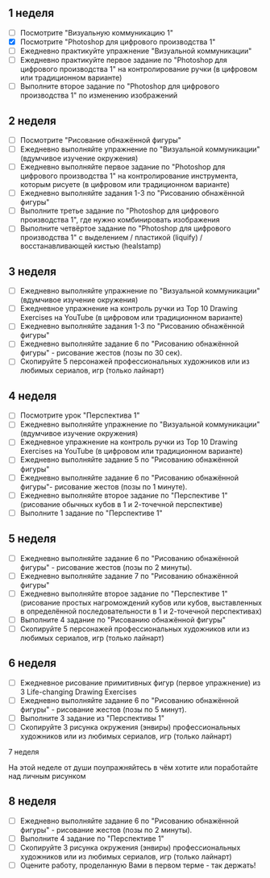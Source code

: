 ## 1 неделя

- [ ] Посмотрите "Визуальную коммуникацию 1"
- [x] Посмотрите "Photoshop для цифрового производства 1"
- [ ] Ежедневно практикуйте упражнение "Визуальной коммуникации"
- [ ] Ежедневно практикуйте первое задание по "Photoshop для цифрового производства 1" на контролирование ручки (в цифровом или традиционном варианте)
- [ ] Выполните второе задание по "Photoshop для цифрового производства 1" по изменению изображений

## 2 неделя

- [ ] Посмотрите "Рисование обнажённой фигуры"
- [ ] Ежедневно выполняйте упражнение по "Визуальной коммуникации" (вдумчивое изучение окружения)
- [ ] Ежедневно выполняйте первое задание по "Photoshop для цифрового производства 1" на контролирование инструмента, которым рисуете (в цифровом или традиционном варианте)
- [ ] Ежедневно выполняйте задания 1-3 по "Рисованию обнажённой фигуры"
- [ ] Выполните третье задание по "Photoshop для цифрового производства 1", где нужно комбинировать изображения
- [ ] Выполните четвёртое задание по "Photoshop для цифрового производства 1" с выделением / пластикой (liquify) / восстанавливающей кистью (healstamp)

## 3 неделя

- [ ] Ежедневно выполняйте упражнение по "Визуальной коммуникации" (вдумчивое изучение окружения)
- [ ] Ежедневное упражнение на контроль ручки из Top 10 Drawing Exercises на YouTube (в цифровом или традиционном варианте)
- [ ] Ежедневно выполняйте задания 1-3 по "Рисованию обнажённой фигуры"
- [ ] Ежедневно выполняйте задание 6 по "Рисованию обнажённой фигуры" - рисование жестов (позы по 30 сек).
- [ ] Скопируйте 5 персонажей профессиональных художников или из любимых сериалов, игр (только лайнарт)

## 4 неделя

- [ ] Посмотрите урок "Перспектива 1"
- [ ] Ежедневно выполняйте упражнение по "Визуальной коммуникации" (вдумчивое изучение окружения)
- [ ] Ежедневное упражнение на контроль ручки из Top 10 Drawing Exercises на YouTube (в цифровом или традиционном варианте)
- [ ] Ежедневно выполняйте задание 5 по "Рисованию обнажённой фигуры"
- [ ] Ежедневно выполняйте задание 6 по "Рисованию обнажённой фигуры"- рисование жестов (позы по 1 минуте).
- [ ] Ежедневно выполняйте второе задание по "Перспективе 1" (рисование обычных кубов в 1 и 2-точечной перспективе)
- [ ] Выполните 1 задание по "Перспективе 1"

## 5 неделя

- [ ] Ежедневно выполняйте задание 6 по "Рисованию обнажённой фигуры" - рисование жестов (позы по 2 минуты).
- [ ] Ежедневно выполняйте задание 7 по "Рисованию обнажённой фигуры"
- [ ] Ежедневно выполняйте второе задание по "Перспективе 1" (рисование простых нагромождений кубов или кубов, выставленных в определённой последовательности в 1 и 2-точечной перспективах)
- [ ] Выполните 4 задание по "Рисованию обнажённой фигуры"
- [ ] Скопируйте 5 персонажей профессиональных художников или из любимых сериалов, игр (только лайнарт)

## 6 неделя

- [ ] Ежедневное рисование примитивных фигур (первое упражнение) из 3 Life-changing Drawing Exercises
- [ ] Ежедневно выполняйте задание 6 по "Рисованию обнажённой фигуры" - рисование жестов (позы по 5 минут).
- [ ] Выполните 3 задание из "Перспективы 1"
- [ ] Скопируйте 3 рисунка окружения (энвиры) профессиональных художников или из любимых сериалов, игр (только лайнарт)

7 неделя

На этой неделе от души поупражняйтесь в чём хотите или поработайте
над личным рисунком

## 8 неделя

- [ ] Ежедневно выполняйте задание 6 по "Рисованию обнажённой фигуры" - рисование жестов (позы по 2 минуты).
- [ ] Выполните 4 задание по "Перспективе 1"
- [ ] Скопируйте 3 рисунка окружения (энвиры) профессиональных художников или из любимых сериалов, игр (только лайнарт)
- [ ] Оцените работу, проделанную Вами в первом терме - так держать!
